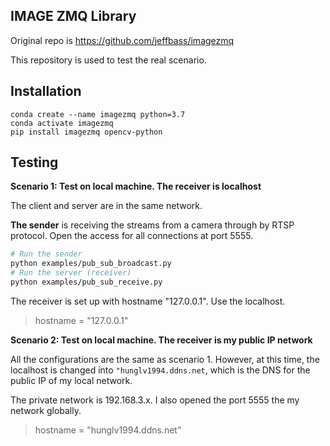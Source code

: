 ## IMAGE ZMQ Library

Original repo is https://github.com/jeffbass/imagezmq

This repository is used to test the real scenario. 

## Installation

```
conda create --name imagezmq python=3.7
conda activate imagezmq
pip install imagezmq opencv-python 
```

## Testing

**Scenario 1: Test on local machine. The receiver is localhost**

The client and server are in the same network. 

**The sender** is receiving the streams from a camera through by RTSP protocol. Open the access for all connections at port 5555.

```bash
# Run the sender
python examples/pub_sub_broadcast.py 
# Run the server (receiver)
python examples/pub_sub_receive.py
```

The receiver is set up with hostname "127.0.0.1". Use the localhost.

> hostname = "127.0.0.1"

**Scenario 2: Test on local machine. The receiver is my public IP network**

All the configurations are the same as scenario 1. However, at this time, the localhost is changed into `"hunglv1994.ddns.net`, which is the DNS for the public IP of my local network. 

The private network is 192.168.3.x. I also opened the port 5555 the my network globally.

> hostname = "hunglv1994.ddns.net"
